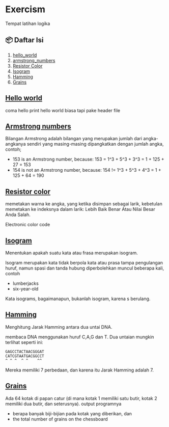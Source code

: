 # Exercism

Tempat latihan logika

## 📦 Daftar Isi

1. [hello_world](#hello-world)
2. [armstrong_numbers](#armstrong-numbers)
3. [Resistor Color](#resistor-color)
4. [Isogram](#isogram)
5. [Hamming](#hamming)
6. [Grains](#grains)

## [Hello world](./1/)

coma hello print hello world biasa tapi pake header file

## [Armstrong numbers](./2/)

Bilangan Armstrong adalah bilangan yang merupakan jumlah dari angka-angkanya sendiri yang masing-masing dipangkatkan dengan jumlah angka, contoh;

- 153 is an Armstrong number, because: 153 = 1^3 + 5^3 + 3^3 = 1 + 125 + 27 = 153
- 154 is not an Armstrong number, because: 154 != 1^3 + 5^3 + 4^3 = 1 + 125 + 64 = 190

## [Resistor color](./3/)

memetakan warna ke angka, yang ketika disimpan sebagai larik, kebetulan memetakan ke indeksnya dalam larik: Lebih Baik Benar Atau Nilai Besar Anda Salah.

Electronic color code

## [Isogram](./4/)

Menentukan apakah suatu kata atau frasa merupakan isogram.

Isogram merupakan kata tidak berpola kata atau prasa tampa pengulangan huruf, namun spasi dan tanda hubung diperbolehkan muncul beberapa kali, contoh

- lumberjacks
- six-year-old

Kata isograms, bagaimanapun, bukanlah isogram, karena s berulang.

## [Hamming](./5/)

Menghitung Jarak Hamming antara dua untai DNA.

membaca DNA menggunakan huruf C,A,G dan T. Dua untaian mungkin terlihat seperti ini:

```text
GAGCCTACTAACGGGAT
CATCGTAATGACGGCCT
^ ^ ^  ^ ^    ^^
```

Mereka memiliki 7 perbedaan, dan karena itu Jarak Hamming adalah 7.

## [Grains](./6/)

Ada 64 kotak di papan catur (di mana kotak 1 memiliki satu butir, kotak 2 memiliki dua butir, dan seterusnya). output programnya

- berapa banyak biji-bijian pada kotak yang diberikan, dan
- the total number of grains on the chessboard

